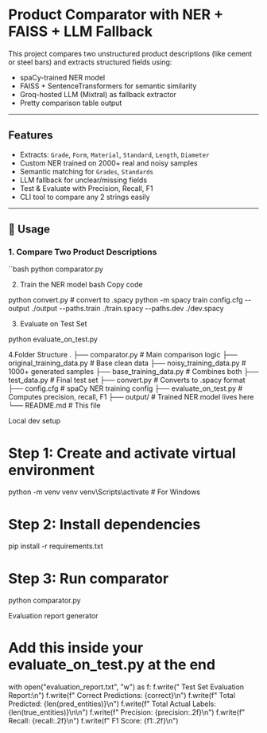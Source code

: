 # Product Comparator with NER + FAISS + LLM Fallback

This project compares two unstructured product descriptions (like cement or steel bars) and extracts structured fields using:
- spaCy-trained NER model
-  FAISS + SentenceTransformers for semantic similarity
-  Groq-hosted LLM (Mixtral) as fallback extractor
-  Pretty comparison table output

---

##  Features

- Extracts: `Grade`, `Form`, `Material`, `Standard`, `Length`, `Diameter`
- Custom NER trained on 2000+ real and noisy samples
- Semantic matching for `Grades`, `Standards`
- LLM fallback for unclear/missing fields
- Test & Evaluate with Precision, Recall, F1
- CLI tool to compare any 2 strings easily

---

## 🔧 Usage

### 1. Compare Two Product Descriptions
``bash
python comparator.py

2. Train the NER model
bash
Copy code

python convert.py  # convert to .spacy
python -m spacy train config.cfg --output ./output --paths.train ./train.spacy --paths.dev ./dev.spacy


3. Evaluate on Test Set

python evaluate_on_test.py



4.Folder Structure 
.
├── comparator.py              # Main comparison logic
├── original_training_data.py # Base clean data
├── noisy_training_data.py    # 1000+ generated samples
├── base_training_data.py     # Combines both
├── test_data.py              # Final test set
├── convert.py                # Converts to .spacy format
├── config.cfg                # spaCy NER training config
├── evaluate_on_test.py       # Computes precision, recall, F1
├── output/                   # Trained NER model lives here
└── README.md                 # This file


Local dev setup 
# Step 1: Create and activate virtual environment
python -m venv venv
venv\Scripts\activate  # For Windows

# Step 2: Install dependencies
pip install -r requirements.txt

# Step 3: Run comparator
python comparator.py


Evaluation report generator
# Add this inside your evaluate_on_test.py at the end
with open("evaluation_report.txt", "w") as f:
    f.write(" Test Set Evaluation Report:\n")
    f.write(f" Correct Predictions: {correct}\n")
    f.write(f" Total Predicted:      {len(pred_entities)}\n")
    f.write(f" Total Actual Labels:  {len(true_entities)}\n\n")
    f.write(f" Precision: {precision:.2f}\n")
    f.write(f" Recall:    {recall:.2f}\n")
    f.write(f" F1 Score:  {f1:.2f}\n")

